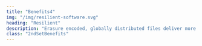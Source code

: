 ```yaml
---
title: "Benefits4"
img: "/img/resilient-software.svg"
heading: "Resilient"
description: "Erasure encoded, globally distributed files deliver more reliability than centralized storage."
class: "2ndSetBenefits"
---
```



